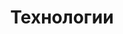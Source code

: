 ---
title: Технологии
summary: Посты обо всяких технических интересностях, находках, наблюдениях
description: Посты обо всяких технических интересностях, находках, наблюдениях
---